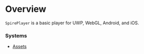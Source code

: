 # Overview

`SpirePlayer` is a basic player for UWP, WebGL, Android, and iOS.

### Systems

* [Assets](docs/assets.md)

